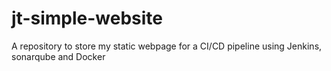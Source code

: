 # jt-simple-website
A repository to store my static webpage for a CI/CD pipeline using Jenkins, sonarqube and Docker
